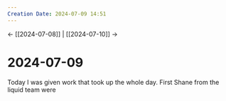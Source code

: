 ```yaml
---
Creation Date: 2024-07-09 14:51
---
```


<- [[2024-07-08]] | [[2024-07-10]]  ->

# 2024-07-09
Today I was given work that took up the whole day. First Shane from the liquid team were 